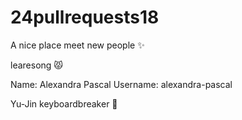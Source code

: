 # 24pullrequests18


A nice place meet new people :sparkles:

learesong :pouting_cat: 

Name: Alexandra Pascal Username: alexandra-pascal 

Yu-Jin keyboardbreaker :eggplant: